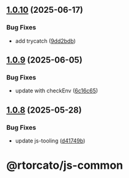## [1.0.10](https://gitlab.com/rtorcato/js-common/compare/v1.0.9...v1.0.10) (2025-06-17)


### Bug Fixes

* add trycatch ([9dd2bdb](https://gitlab.com/rtorcato/js-common/commit/9dd2bdbf3aafb51e73ff64c1212c8a54d8697d35))

## [1.0.9](https://gitlab.com/rtorcato/js-common/compare/v1.0.8...v1.0.9) (2025-06-05)


### Bug Fixes

* update with checkEnv ([6c16c65](https://gitlab.com/rtorcato/js-common/commit/6c16c65a97b6b972d24e11afd2d633cb6a3394e9))

## [1.0.8](https://gitlab.com/rtorcato/js-common/compare/v1.0.7...v1.0.8) (2025-05-28)


### Bug Fixes

* update js-tooling ([d41749b](https://gitlab.com/rtorcato/js-common/commit/d41749b82a0ed24a6cb2917c6df49c325d16c3e2))

# @rtorcato/js-common
